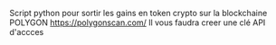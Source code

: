 Script python pour sortir les gains en token crypto sur la blockchaine POLYGON
https://polygonscan.com/
Il vous faudra creer une clé API d'accces

